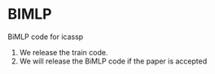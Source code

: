 # BIMLP
BiMLP code for icassp
1. We release the train code.
2. We will release the BiMLP code if the paper is accepted
